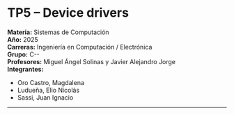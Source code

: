 # TP5 – Device drivers

**Materia:** Sistemas de Computación  
**Año:** 2025  
**Carreras:** Ingeniería en Computación / Electrónica  
**Grupo:** C--  
**Profesores:** Miguel Ángel Solinas y Javier Alejandro Jorge  
**Integrantes:**
- Oro Castro, Magdalena  
- Ludueña, Elio Nicolás  
- Sassi, Juan Ignacio  

---
